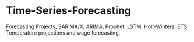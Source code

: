 # Time-Series-Forecasting
Forecasting Projects, SARIMA/X, ARIMA, Prophet, LSTM, Holt-Winters, ETS. Temperature projections and wage forecasting.
